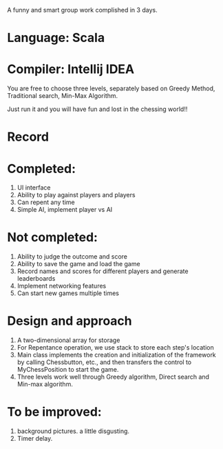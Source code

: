 A funny and smart group work complished in 3 days.

# Language: Scala

# Compiler: Intellij IDEA

You are free to choose three levels,  separately based on Greedy Method, Traditional search, Min-Max Algorithm.

Just run it and you will have fun and lost in the chessing world!!

# Record
# Completed:
  1. UI interface
  2. Ability to play against players and players
  3. Can repent any time
  4. Simple AI, implement player vs AI

# Not completed:
  1. Ability to judge the outcome and score
  2. Ability to save the game and load the game
  3. Record names and scores for different players and generate leaderboards
  4. Implement networking features
  5. Can start new games multiple times

# Design and approach
  1. A two-dimensional array for storage
  2. For Repentance operation, we use stack to store each step's location
  3. Main class implements the creation and initialization of the framework by calling Chessbutton, etc., and then transfers the control to          MyChessPosition to start the game.
  4. Three levels work well through Greedy algorithm, Direct search and Min-max algorithm.
  
# To be improved: 
   1. background pictures. a little disgusting.
   2. Timer delay.



    

